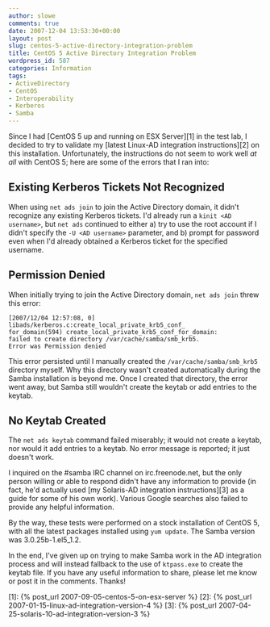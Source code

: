 ```yaml
---
author: slowe
comments: true
date: 2007-12-04 13:53:30+00:00
layout: post
slug: centos-5-active-directory-integration-problem
title: CentOS 5 Active Directory Integration Problem
wordpress_id: 587
categories: Information
tags:
- ActiveDirectory
- CentOS
- Interoperability
- Kerberos
- Samba
---
```


Since I had [CentOS 5 up and running on ESX Server][1] in the test lab, I decided to try to validate my [latest Linux-AD integration instructions][2] on this installation. Unfortunately, the instructions do not seem to work well _at all_ with CentOS 5; here are some of the errors that I ran into:

## Existing Kerberos Tickets Not Recognized

When using `net ads join` to join the Active Directory domain, it didn't recognize any existing Kerberos tickets. I'd already run a `kinit <AD username>`, but `net ads` continued to either a) try to use the root account if I didn't specify the `-U <AD username>` parameter, and b) prompt for password even when I'd already obtained a Kerberos ticket for the specified username.

## Permission Denied

When initially trying to join the Active Directory domain, `net ads join` threw this error:  

	[2007/12/04 12:57:08, 0] libads/kerberos.c:create_local_private_krb5_conf_  
	for_domain(594) create_local_private_krb5_conf_for_domain:  
	failed to create directory /var/cache/samba/smb_krb5.  
	Error was Permission denied

This error persisted until I manually created the `/var/cache/samba/smb_krb5` directory myself. Why this directory wasn't created automatically during the Samba installation is beyond me. Once I created that directory, the error went away, but Samba still wouldn't create the keytab or add entries to the keytab.

## No Keytab Created

The `net ads keytab` command failed miserably; it would not create a keytab, nor would it add entries to a keytab. No error message is reported; it just doesn't work.

I inquired on the #samba IRC channel on irc.freenode.net, but the only person willing or able to respond didn't have any information to provide (in fact, he'd actually used [my Solaris-AD integration instructions][3] as a guide for some of his own work). Various Google searches also failed to provide any helpful information.

By the way, these tests were performed on a stock installation of CentOS 5, with all the latest packages installed using `yum update`. The Samba version was 3.0.25b-1.el5_1.2.

In the end, I've given up on trying to make Samba work in the AD integration process and will instead fallback to the use of `ktpass.exe` to create the keytab file. If you have any useful information to share, please let me know or post it in the comments. Thanks!

[1]: {% post_url 2007-09-05-centos-5-on-esx-server %}
[2]: {% post_url 2007-01-15-linux-ad-integration-version-4 %}
[3]: {% post_url 2007-04-25-solaris-10-ad-integration-version-3 %}
